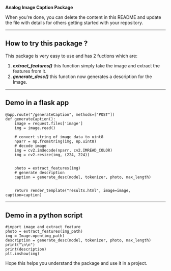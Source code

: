**Analog Image Caption Package**

When you're done, you can delete the content in this README and update the file with details for others getting started with your repository.



---

## How to try this package ?


This package is very easy to use and has 2  fuctions which are:

1. ***extract_features()*** this function simply take the image and extract the features from it.
2. ***generate_desc()*** this function now generates a description for the Image.

---

## Demo in a flask app
```
@app.route("/generateCaption", methods=["POST"])
def generateCaption():
    image = request.files['image']
    img = image.read()

    # convert string of image data to uint8
    nparr = np.fromstring(img, np.uint8)
    # decode image
    img = cv2.imdecode(nparr, cv2.IMREAD_COLOR)
    img = cv2.resize(img, (224, 224))
   

    photo = extract_features(img)
    # generate description
    caption = generate_desc(model, tokenizer, photo, max_length)

   
    return render_template("results.html", image=image, caption=caption)
```
---

## Demo in a python script
```
#import image and extract feature
photo = extract_features(img_path)
img = Image.open(img_path)
description = generate_desc(model, tokenizer, photo, max_length)
print("\n\n")
print(description)
plt.imshow(img)
```


Hope this helps you understand the package and use it in a project.
